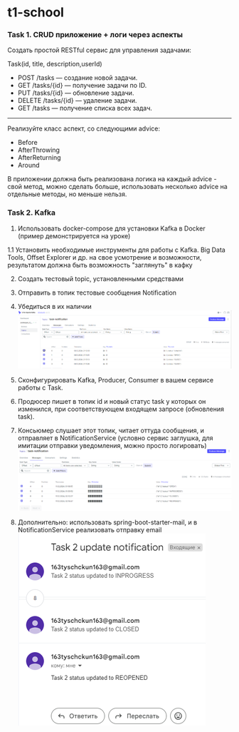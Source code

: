 # t1-school

### Task 1. CRUD приложение + логи через аспекты

Создать простой RESTful сервис для управления задачами:

Task(id, title, description,userId)

* POST /tasks — создание новой задачи.
* GET /tasks/{id} — получение задачи по ID.
* PUT /tasks/{id} — обновление задачи.
* DELETE /tasks/{id} — удаление задачи.
* GET /tasks — получение списка всех задач.
---
Реализуйте класс аспект, со следующими advice:
* Before
* AfterThrowing
* AfterReturning
* Around

В приложении должна быть реализована логика на каждый advice - свой метод, можно сделать больше, использовать несколько advice на отдельные методы, но меньше нельзя.

### Task 2. Kafka

1. Использовать docker-compose для установки Kafka в Docker (пример демонстрируется на уроке)

1.1 Установить необходимые инструменты для работы с Kafka. Big Data Tools, Offset Explorer и др. на свое усмотрение и возможности, результатом должна быть возможность "заглянуть" в кафку

2. Создать тестовый topic, установленными средствами

3. Отправить в топик тестовые сообщения Notification

4. Убедиться в их наличии
![img.png](img.png)
5. Сконфигурировать Kafka, Producer, Consumer в вашем сервисе работы с Task.

6. Продюсер пишет в топик id и новый статус task у которых он изменился, при соответствующем входящем запросе (обновления task).

7. Консьюмер слушает этот топик, читает оттуда сообщения, и отправляет в NotificationService (условно сервис заглушка, для имитации отправки уведомления, можно просто логировать)
![img_3.png](img_3.png)
8. Дополнительно: использовать spring-boot-starter-mail, и в NotificationService реализовать отправку email
![img_2.png](img_2.png)